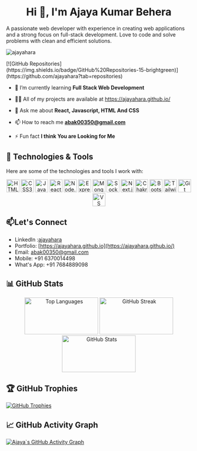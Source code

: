 <h1 align="center">Hi 👋, I'm Ajaya Kumar Behera</h1>
A passionate web developer with experience in creating web applications and a strong focus on full-stack development. Love to code and solve problems with clean and efficient solutions.
<p align="left"> <img src="https://komarev.com/ghpvc/?username=ajayahara&label=Profile%20views&color=0e75b6&style=flat" alt="ajayahara" /> </p>
[![GitHub Repositories](https://img.shields.io/badge/GitHub%20Repositories-15-brightgreen)](https://github.com/ajayahara?tab=repositories)

- 🌱 I’m currently learning **Full Stack Web Development**

- 👨‍💻 All of my projects are available at <a herf="https://ajayahara.github.io/">https://ajayahara.github.io/</a>

- 💬 Ask me about **React, Javascript, HTML And CSS**

- 📫 How to reach me **abak00350@gmail.com**

- ⚡ Fun fact **I think You are Looking for Me**
## 🔧 Technologies & Tools

Here are some of the technologies and tools I work with:
<p align="center">
  <img src="https://img.shields.io/badge/HTML5-E34F26?style=flat-square&logo=html5&logoColor=white" alt="HTML5" style="height: 35px;">
  <img src="https://img.shields.io/badge/CSS3-1572B6?style=flat-square&logo=css3&logoColor=white" alt="CSS3" style="height: 35px;">
  <img src="https://img.shields.io/badge/JavaScript-F7DF1E?style=flat-square&logo=javascript&logoColor=black" alt="JavaScript" style="height: 35px;">
  <img src="https://img.shields.io/badge/React-61DAFB?style=flat-square&logo=react&logoColor=black" alt="React" style="height: 35px;">
  <img src="https://img.shields.io/badge/Node.js-339933?style=flat-square&logo=node.js&logoColor=white" alt="Node.js" style="height: 35px;">
  <img src="https://img.shields.io/badge/Express.js-000000?style=flat-square&logo=express&logoColor=white" alt="Express.js" style="height: 35px;">
  <img src="https://img.shields.io/badge/MongoDB-47A248?style=flat-square&logo=mongodb&logoColor=white" alt="MongoDB" style="height: 35px;">
  <img src="https://img.shields.io/badge/Socket.IO-010101?style=flat-square&logo=socket.io&logoColor=white" alt="Socket.IO" style="height: 35px;">
  <img src="https://img.shields.io/badge/Next.js-000000?style=flat-square&logo=next.js&logoColor=white" alt="Next.js" style="height: 35px;">
  <img src="https://img.shields.io/badge/Chakra%20UI-319795?style=flat-square&logo=chakra-ui&logoColor=white" alt="Chakra UI" style="height: 35px;">
  <img src="https://img.shields.io/badge/Bootstrap-7952B3?style=flat-square&logo=bootstrap&logoColor=white" alt="Bootstrap" style="height: 35px;">
  <img src="https://img.shields.io/badge/Tailwind%20CSS-38B2AC?style=flat-square&logo=tailwind-css&logoColor=white" alt="Tailwind CSS" style="height: 35px;">
  <img src="https://img.shields.io/badge/Git-F05032?style=flat-square&logo=git&logoColor=white" alt="Git" style="height: 35px;">
  <img src="https://img.shields.io/badge/VS%20Code-007ACC?style=flat-square&logo=visual-studio-code&logoColor=white" alt="VS Code" style="height: 35px;">
</p>

##  📫Let's Connect

- LinkedIn :[ajayahara](https://www.linkedin.com/in/ajaya-kumar-behera-a56549237/)
- Portfolio: [https://ajayahara.github.io](https://ajayahara.github.io/)
- Email: [abak00350@gmail.com](mailto:abak00350@example.com)
- Mobile: +91 6370014498
- What's App: +91 7684889098

## 📊 GitHub Stats

<div  align="center">
    <img src="https://github-readme-stats.vercel.app/api/top-langs?username=ajayahara&show_icons=true&locale=en&layout=compact" alt="Top Languages" style="width:200px; height: 100px;" />
    <img src="https://github-readme-streak-stats.herokuapp.com/?user=ajayahara&" alt="GitHub Streak" style="width:200px; height: 100px;" />
    <img src="https://github-readme-stats.vercel.app/api?username=ajayahara&show_icons=true&locale=en" alt="GitHub Stats" style="width:200px; height: 100px;" />
</div>

## 🏆 GitHub Trophies

[![GitHub Trophies](https://github-profile-trophy.vercel.app/?username=ajayahara)](https://github.com/ryo-ma/github-profile-trophy)

## 📈 GitHub Activity Graph

[![Ajaya`s GitHub Activity Graph](https://activity-graph.herokuapp.com/graph?username=ajayahara&theme=github)](https://github.com/ajayahara/github-readme-activity-graph)



